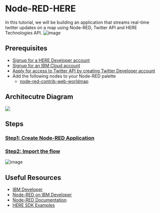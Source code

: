 # Node-RED-HERE
In this tutorial, we will be building an application that streams real-time twitter updates on a map using Node-RED, Twitter API and HERE Technologies API.
![image](https://user-images.githubusercontent.com/36239840/91075370-04780200-e64f-11ea-8cd3-cd2f6cfb2bbd.png)
## Prerequisites
- <a href="https://bit.ly/HEREDevs">Signup for a HERE Developer account</a>
- <a href="https://ibm.biz/HERETechnologies">Signup for an IBM Cloud account</a>
- <a href="https://developer.twitter.com/en/apply-for-access">Apply for access to Twitter API by creating Twitter Developer account</a>
- Add the following nodes to your Node-RED palette
  - <a href="https://flows.nodered.org/node/node-red-contrib-web-worldmap">node-red-contrib-web-worldmap</a>
## Architecutre Diagram
![](https://user-images.githubusercontent.com/36239840/90247623-06b8b000-de48-11ea-9fca-8c698ba98e30.PNG)
## Steps
### <a href="./create-app.md">Step1: Create Node-RED Application</a>
### <a href="./Twitter-HERE.json">Step2: Import the flow</a>
![image](https://user-images.githubusercontent.com/36239840/91079273-e9a88c00-e654-11ea-80b6-6c2d992c040b.png)


## Useful Resources
- <a href="https://developer.ibm.com/">IBM Developer</a>
- <a href="https://developer.ibm.com/components/node-red/"> Node-RED on IBM Developer</a>
- <a href="https://nodered.org/">Node-RED Documentation</a>
- <a href="https://github.com/heremaps/here-sdk-examples">HERE SDK Examples</a>
